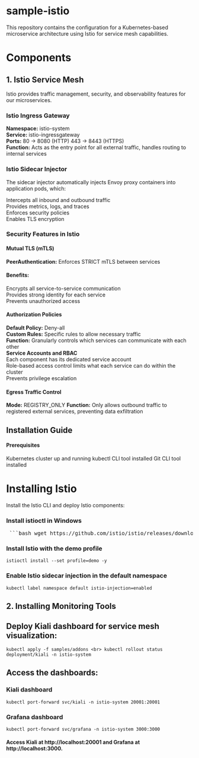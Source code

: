 # sample-istio
This repository contains the configuration for a Kubernetes-based microservice architecture using Istio for service mesh capabilities.

# Components
## 1. Istio Service Mesh
Istio provides traffic management, security, and observability features for our microservices.

### Istio Ingress Gateway
**Namespace:** istio-system <br> **Service:** istio-ingressgateway <br> **Ports:**
80 → 8080 (HTTP)
443 → 8443 (HTTPS) <br> **Function:** Acts as the entry point for all external traffic, handles routing to internal services

### Istio Sidecar Injector
The sidecar injector automatically injects Envoy proxy containers into application pods, which:<br>

Intercepts all inbound and outbound traffic <br> Provides metrics, logs, and traces <br> Enforces security policies <br> Enables TLS encryption

### Security Features in Istio
#### Mutual TLS (mTLS)
**PeerAuthentication:** Enforces STRICT mTLS between services
#### Benefits:
Encrypts all service-to-service communication <br> Provides strong identity for each service <br> Prevents unauthorized access 
#### Authorization Policies
**Default Policy:** Deny-all <br> **Custom Rules:** Specific rules to allow necessary traffic<br> **Function:** Granularly controls which services can communicate with each other <br>
**Service Accounts and RBAC** <br>
Each component has its dedicated service account <br> Role-based access control limits what each service can do within the cluster<br>  Prevents privilege escalation
#### Egress Traffic Control
**Mode:** REGISTRY_ONLY  **Function:** Only allows outbound traffic to registered external services, preventing data exfiltration

## Installation Guide
#### Prerequisites
Kubernetes cluster up and running  kubectl CLI tool installed  Git CLI tool installed

# Installing Istio
Install the Istio CLI and deploy Istio components:

### Install istioctl in Windows
<pre> ```bash wget https://github.com/istio/istio/releases/download/1.27.0/istio-1.27.0-linux-amd64.tar.gz tar -xvf istio-1.27.0-linux-amd64.tar.gz cd istio-1.27.0/ export PATH="$PWD/bin:$PATH" istioctl version ``` </pre>

### Install Istio with the demo profile
`istioctl install --set profile=demo -y`

### Enable Istio sidecar injection in the default namespace
`kubectl label namespace default istio-injection=enabled`

## 2. Installing Monitoring Tools

## Deploy Kiali dashboard for service mesh visualization:

`kubectl apply -f samples/addons <br>
kubectl rollout status deployment/kiali -n istio-system`


## Access the dashboards:

### Kiali dashboard
`kubectl port-forward svc/kiali -n istio-system 20001:20001`

### Grafana dashboard
`kubectl port-forward svc/grafana -n istio-system 3000:3000`

#### Access Kiali at http://localhost:20001 and Grafana at http://localhost:3000.
